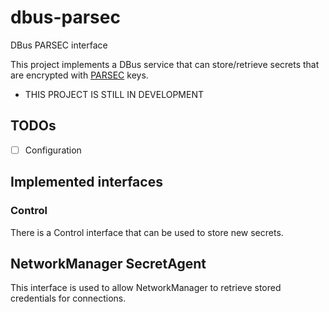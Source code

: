 # dbus-parsec
DBus PARSEC interface

This project implements a DBus service that can store/retrieve secrets that are
encrypted with [PARSEC](https://github.com/parallaxsecond/parsec) keys.

* THIS PROJECT IS STILL IN DEVELOPMENT

## TODOs

* [ ] Configuration

## Implemented interfaces

### Control
There is a Control interface that can be used to store new secrets.

## NetworkManager SecretAgent
This interface is used to allow NetworkManager to retrieve stored credentials
for connections.
